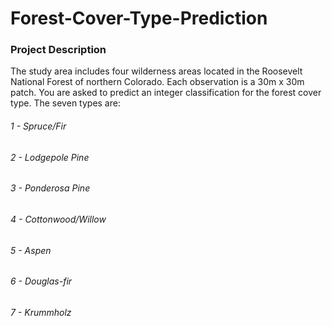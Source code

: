 # Forest-Cover-Type-Prediction
### Project Description
The study area includes four wilderness areas located in the Roosevelt National Forest of northern Colorado. Each observation is a 30m x 30m patch. You are asked to predict an integer classification for the forest cover type. The seven types are:
###### 1 - Spruce/Fir
###### 2 - Lodgepole Pine
###### 3 - Ponderosa Pine
###### 4 - Cottonwood/Willow
###### 5 - Aspen
###### 6 - Douglas-fir
###### 7 - Krummholz
